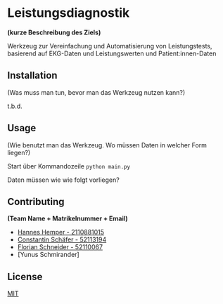 # Leistungsdiagnostik
**(kurze Beschreibung des Ziels)**

Werkzeug zur Vereinfachung und Automatisierung von Leistungstests, basierend auf EKG-Daten und Leistungswerten und Patient:innen-Daten

## Installation

(Was muss man tun, bevor man das Werkzeug nutzen kann?)

t.b.d.

## Usage

(Wie benutzt man das Werkzeug. Wo müssen Daten in welcher Form liegen?)

Start über Kommandozeile
```python main.py```

Daten müssen wie wie folgt vorliegen?

## Contributing
**(Team Name + Matrikelnummer + Email)**

- [Hannes Hemper - 2110881015](ha6396@mci4me.at)
- [Constantin Schäfer - 52113194](sc3626@mci4me.at)
- [Florian Schneider  - 52110067](sf5363@mci4me.at)
- [Yunus Schmirander]

## License
[MIT](https://choosealicense.com/licenses/mit/)
